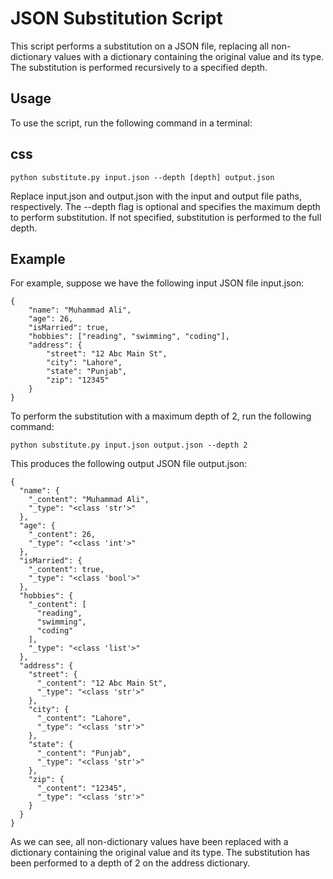 # JSON Substitution Script
This script performs a substitution on a JSON file, replacing all non-dictionary values with a dictionary containing the original value and its type. The substitution is performed recursively to a specified depth.

## Usage
To use the script, run the following command in a terminal:

## css
```python substitute.py input.json --depth [depth] output.json```

Replace input.json and output.json with the input and output file paths, respectively. The --depth flag is optional and specifies the maximum depth to perform substitution. If not specified, substitution is performed to the full depth.

## Example
For example, suppose we have the following input JSON file input.json:

```
{
    "name": "Muhammad Ali",
    "age": 26,
    "isMarried": true,
    "hobbies": ["reading", "swimming", "coding"],
    "address": {
        "street": "12 Abc Main St",
        "city": "Lahore",
        "state": "Punjab",
        "zip": "12345"
    }
}
```
To perform the substitution with a maximum depth of 2, run the following command:


```
python substitute.py input.json output.json --depth 2
```
This produces the following output JSON file output.json:

```
{
  "name": {
    "_content": "Muhammad Ali",
    "_type": "<class 'str'>"
  },
  "age": {
    "_content": 26,
    "_type": "<class 'int'>"
  },
  "isMarried": {
    "_content": true,
    "_type": "<class 'bool'>"
  },
  "hobbies": {
    "_content": [
      "reading",
      "swimming",
      "coding"
    ],
    "_type": "<class 'list'>"
  },
  "address": {
    "street": {
      "_content": "12 Abc Main St",
      "_type": "<class 'str'>"
    },
    "city": {
      "_content": "Lahore",
      "_type": "<class 'str'>"
    },
    "state": {
      "_content": "Punjab",
      "_type": "<class 'str'>"
    },
    "zip": {
      "_content": "12345",
      "_type": "<class 'str'>"
    }
  }
}
```
As we can see, all non-dictionary values have been replaced with a dictionary containing the original value and its type. The substitution has been performed to a depth of 2 on the address dictionary.
